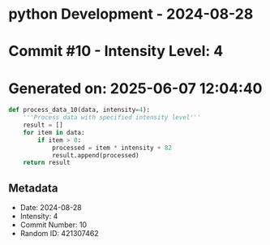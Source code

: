 ﻿# python Development - 2024-08-28
# Commit #10 - Intensity Level: 4
# Generated on: 2025-06-07 12:04:40
```python
def process_data_10(data, intensity=4):
    '''Process data with specified intensity level'''
    result = []
    for item in data:
        if item > 0:
            processed = item * intensity + 82
            result.append(processed)
    return result
```
## Metadata
- Date: 2024-08-28
- Intensity: 4
- Commit Number: 10
- Random ID: 421307462
